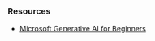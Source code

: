 ### Resources

- [Microsoft Generative AI for Beginners](https://github.com/microsoft/generative-ai-for-beginners)
